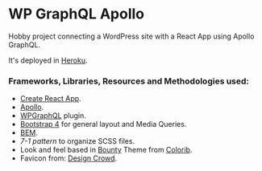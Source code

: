 # WP GraphQL Apollo

Hobby project connecting a WordPress site with a React App using Apollo GraphQL.

It's deployed in [Heroku](http://wp-graphql-apollo.herokuapp.com/).

### Frameworks, Libraries, Resources and Methodologies used:

- [Create React App](https://github.com/facebook/create-react-app).
- [Apollo](https://www.apollographql.com/).
- [WPGraphQL](https://www.wpgraphql.com/) plugin.
- [Bootstrap 4](https://getbootstrap.com/) for general layout and Media Queries.
- [BEM](https://en.bem.info/methodology/quick-start/).
- _7-1 pattern_ to organize SCSS files.
- Look and feel based in [Bounty](https://colorlib.com/preview/theme/bounty/) Theme from [Colorib](https://colorlib.com/).
- Favicon from: [Design Crowd](https://www.designcrowd.com/).
